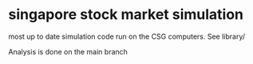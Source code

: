 # singapore stock market simulation

most up to date simulation code run on the CSG computers. See library/

Analysis is done on the main branch
